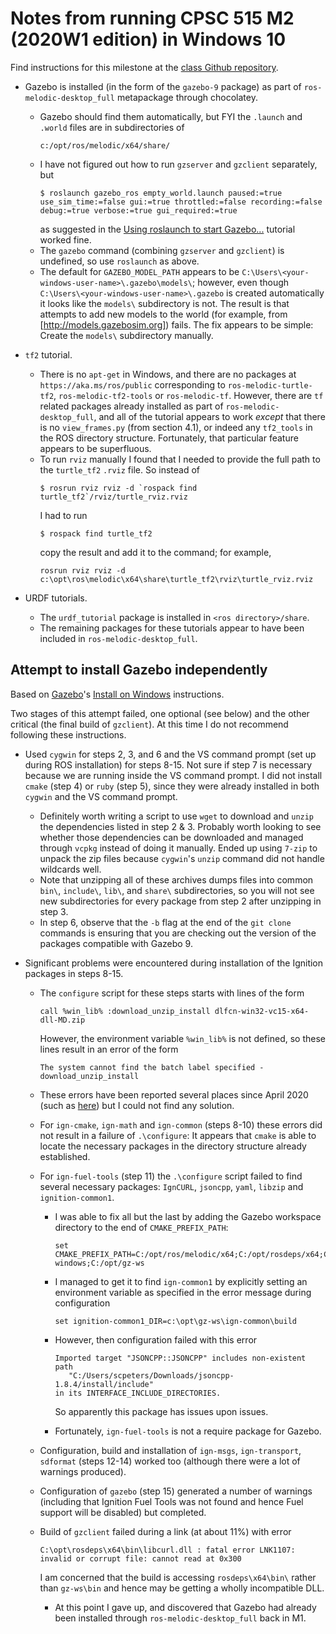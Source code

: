 # Notes from running CPSC 515 M2 (2020W1 edition) in Windows 10

Find instructions for this milestone at the [class Github repository](https://github.com/ian-mitchell/CPSC-515-2020W1/blob/master/Milestone%202%20-%20Basic%20Robot%20Simulation%20with%20Gazebo/M2.md).

* Gazebo is installed (in the form of the `gazebo-9` package) as part of `ros-melodic-desktop_full` metapackage through chocolatey.
  * Gazebo should find them automatically, but FYI the `.launch` and `.world` files are in subdirectories of
    ```
    c:/opt/ros/melodic/x64/share/
    ```
  * I have not figured out how to run `gzserver` and `gzclient` separately, but 
    ```
    $ roslaunch gazebo_ros empty_world.launch paused:=true use_sim_time:=false gui:=true throttled:=false recording:=false debug:=true verbose:=true gui_required:=true
    ``` 
    as suggested in the [Using roslaunch to start Gazebo...](http://gazebosim.org/tutorials?tut=ros_roslaunch&cat=connect_ros) tutorial worked fine.
  * The `gazebo` command (combining `gzserver` and `gzclient`) is undefined, so use `roslaunch` as above.
  * The default for `GAZEBO_MODEL_PATH` appears to be `C:\Users\<your-windows-user-name>\.gazebo\models\`; however, even though `C:\Users\<your-windows-user-name>\.gazebo` is created automatically it looks like the `models\` subdirectory is not.  The result is that attempts to add new models to the world (for example, from [http://models.gazebosim.org]) fails.  The fix appears to be simple: Create the `models\` subdirectory manually.

* `tf2` tutorial.
  * There is no `apt-get` in Windows, and there are no packages at `https://aka.ms/ros/public` corresponding to `ros-melodic-turtle-tf2`, `ros-melodic-tf2-tools` or `ros-melodic-tf`.  However, there are `tf` related packages already installed as part of `ros-melodic-desktop_full`, and all of the tutorial appears to work *except* that there is no `view_frames.py` (from section 4.1), or indeed any `tf2_tools` in the ROS directory structure.  Fortunately, that particular feature appears to be superfluous.
  * To run `rviz` manually I found that I needed to provide the full path to the `turtle_tf2` `.rviz` file.  So instead of
    ```
    $ rosrun rviz rviz -d `rospack find turtle_tf2`/rviz/turtle_rviz.rviz
    ```
    I had to run
    ```
    $ rospack find turtle_tf2
    ```
    copy the result and add it to the command; for example,
    ```
    rosrun rviz rviz -d c:\opt\ros\melodic\x64\share\turtle_tf2\rviz\turtle_rviz.rviz
    ```

* URDF tutorials.
  * The `urdf_tutorial` package is installed in `<ros directory>/share`.
  * The remaining packages for these tutorials appear to have been included in `ros-melodic-desktop_full`.

## Attempt to install Gazebo independently

Based on [Gazebo](http://gazebosim.org/)'s [Install on Windows](http://gazebosim.org/tutorials?tut=install_on_windows&cat=install) instructions.

Two stages of this attempt failed, one optional (see below) and the other critical (the final build of `gzclient`).  At this time I do not recommend following these instructions.

* Used `cygwin` for steps 2, 3, and 6 and the VS command prompt (set up during ROS installation) for steps 8-15.  Not sure if step 7 is necessary because we are running inside the VS command prompt.  I did not install `cmake` (step 4) or `ruby` (step 5), since they were already installed in both `cygwin` and the VS command prompt.
  * Definitely worth writing a script to use `wget` to download and `unzip` the dependencies listed in step 2 & 3.  Probably worth looking to see whether those dependencies can be downloaded and managed through `vcpkg` instead of doing it manually.  Ended up using `7-zip` to unpack the zip files because `cygwin`'s `unzip` command did not handle wildcards well.
  * Note that unzipping all of these archives dumps files into common `bin\`, `include\`, `lib\`, and `share\` subdirectories, so you will not see new subdirectories for every package from step 2 after unzipping in step 3.
  * In step 6, observe that the `-b` flag at the end of the `git clone` commands is ensuring that you are checking out the version of the packages compatible with Gazebo 9.

* Significant problems were encountered during installation of the Ignition packages in steps 8-15.
  * The `configure` script for these steps starts with lines of the form
    ```
    call %win_lib% :download_unzip_install dlfcn-win32-vc15-x64-dll-MD.zip
    ```
    However, the environment variable `%win_lib%` is not defined, so these lines result in an error of the form
    ```
    The system cannot find the batch label specified - download_unzip_install
    ```
  * These errors have been reported several places since April 2020 (such as [here](https://github.com/osrf/gazebo_tutorials/issues/96)) but I could not find any solution.

  * For `ign-cmake`, `ign-math` and `ign-common` (steps 8-10) these errors did not result in a failure of `.\configure`: It appears that `cmake` is able to locate the necessary packages in the directory structure already established.

  * For `ign-fuel-tools` (step 11) the `.\configure` script failed to find several necessary packages: `IgnCURL`, `jsoncpp`, `yaml`, `libzip` and `ignition-common1`.

    * I was able to fix all but the last by adding the Gazebo workspace directory to the end of `CMAKE_PREFIX_PATH`:
      ```
      set CMAKE_PREFIX_PATH=C:/opt/ros/melodic/x64;C:/opt/rosdeps/x64;C:/opt/vcpkg/installed/x64-windows;C:/opt/gz-ws
      ```
    * I managed to get it to find `ign-common1` by explicitly setting an environment variable as specified in the error message during configuration
      ```
      set ignition-common1_DIR=c:\opt\gz-ws\ign-common\build
      ```

    * However, then configuration failed with this error
      ```
      Imported target "JSONCPP::JSONCPP" includes non-existent path
         "C:/Users/scpeters/Downloads/jsoncpp-1.8.4/install/include"
      in its INTERFACE_INCLUDE_DIRECTORIES.
      ```
      So apparently this package has issues upon issues.

    * Fortunately, `ign-fuel-tools` is not a require package for Gazebo.

  * Configuration, build and installation of `ign-msgs`, `ign-transport`, `sdformat` (steps 12-14) worked too (although there were a lot of warnings produced).

  * Configuration of `gazebo` (step 15) generated a number of warnings (including that Ignition Fuel Tools was not found and hence Fuel support will be disabled) but completed.

  * Build of `gzclient` failed during a link (at about 11%) with error
    ```
    C:\opt\rosdeps\x64\bin\libcurl.dll : fatal error LNK1107: invalid or corrupt file: cannot read at 0x300
    ```
    I am concerned that the build is accessing `rosdeps\x64\bin\` rather than `gz-ws\bin` and hence may be getting a wholly incompatible DLL.

    * At this point I gave up, and discovered that Gazebo had already been installed through `ros-melodic-desktop_full` back in M1.


